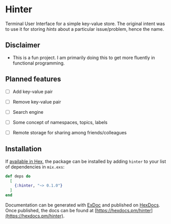 # Hinter

Terminal User Interface for a simple key-value store. The original intent was to use it for storing _hints_ about a particular issue/problem, hence the name.

## Disclaimer
- This is a fun project. I am primarily doing this to get more fluently in functional programming.

## Planned features
- [ ] Add key-value pair
- [ ] Remove key-value pair
- [ ] Search engine
- [ ] Some concept of namespaces, topics, labels
- [ ] Remote storage for sharing among friends/colleagues


## Installation

If [available in Hex](https://hex.pm/docs/publish), the package can be installed
by adding `hinter` to your list of dependencies in `mix.exs`:

```elixir
def deps do
  [
    {:hinter, "~> 0.1.0"}
  ]
end
```

Documentation can be generated with [ExDoc](https://github.com/elixir-lang/ex_doc)
and published on [HexDocs](https://hexdocs.pm). Once published, the docs can
be found at [https://hexdocs.pm/hinter](https://hexdocs.pm/hinter).

